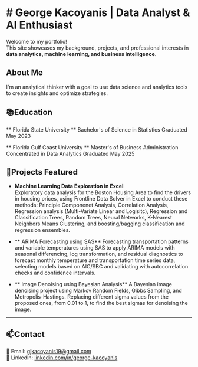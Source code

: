 # # George Kacoyanis | Data Analyst & AI Enthusiast

Welcome to my portfolio!  
This site showcases my background, projects, and professional interests in **data analytics, machine learning, and business intelligence**.

## About Me

I'm an analytical thinker with a goal to use data science and analytics tools to create insights and optimize strategies.

## 📚Education
** Florida State University **
Bachelor's of Science in Statistics
Graduated May 2023

** Florida Gulf Coast University **
Master's of Business Administration Concentrated in Data Analytics
Graduated May 2025

## 📁Projects Featured

- **Machine Learning Data Exploration in Excel**  
  Exploratory data analysis for the Boston Housing Area to find the drivers in housing prices, using Frontline Data Solver in Excel to conduct these methods: Principle Componenet Analysis, Correlation Analysis, Regression analysis (Multi-Variate Linear and Logisitc), Regression and Classification Trees, Random Trees, Neural Networks, K-Nearest Neighbors Means Clustering, and boosting/bagging classification and regression ensembles.

- ** ARIMA Forecasting using SAS**
  Forecasting transportation patterns and variable temperatures using SAS to apply ARIMA models with seasonal differencing, log transformation, and residual diagnostics to forecast monthly temperature and transportation time series data, selecting models based on AIC/SBC and validating with autocorrelation checks and confidence intervals.

- ** Image Denoising using Bayesian Analysis**
  A Bayesian image denoising project using Markov Random Fields, Gibbs Sampling, and Metropolis-Hastings. Replacing different sigma values from the proposed ones, from 0.01 to 1, to find the best sigmas for denoising the image.
---

##  📫Contact

📧 Email: [gjkacoyanis19@gmail.com](mailto:gjkacoyanis19@gmail.com)  
🔗 LinkedIn: [linkedin.com/in/george-kacoyanis](https://linkedin.com/in/george-kacoyanis)

